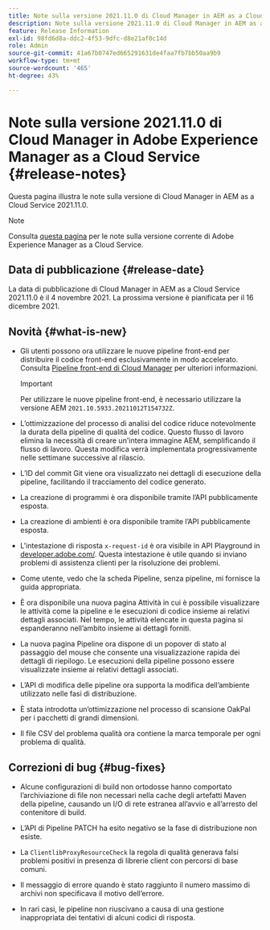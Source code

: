 ```yaml
---
title: Note sulla versione 2021.11.0 di Cloud Manager in AEM as a Cloud Service
description: Note sulla versione 2021.11.0 di Cloud Manager in AEM as a Cloud Service
feature: Release Information
exl-id: 98fd6d8a-ddc2-4f53-9dfc-d8e21af0c14d
role: Admin
source-git-commit: 41a67b0747ed665291631de4faa7fb7bb50aa9b9
workflow-type: tm+mt
source-wordcount: '465'
ht-degree: 43%

---
```


# Note sulla versione 2021.11.0 di Cloud Manager in Adobe Experience Manager as a Cloud Service {#release-notes}

Questa pagina illustra le note sulla versione di Cloud Manager in AEM as a Cloud Service 2021.11.0.

>[!NOTE]
>
>Consulta [questa pagina](/help/release-notes/release-notes-cloud/release-notes-current.md) per le note sulla versione corrente di Adobe Experience Manager as a Cloud Service.

## Data di pubblicazione {#release-date}

La data di pubblicazione di Cloud Manager in AEM as a Cloud Service 2021.11.0 è il 4 novembre 2021.
La prossima versione è pianificata per il 16 dicembre 2021.

## Novità {#what-is-new}

* Gli utenti possono ora utilizzare le nuove pipeline front-end per distribuire il codice front-end esclusivamente in modo accelerato. Consulta [Pipeline front-end di Cloud Manager](/help/implementing/cloud-manager/configuring-pipelines/introduction-ci-cd-pipelines.md#front-end) per ulteriori informazioni.

  >[!IMPORTANT]
  >Per utilizzare le nuove pipeline front-end, è necessario utilizzare la versione AEM `2021.10.5933.20211012T154732Z`.

* L’ottimizzazione del processo di analisi del codice riduce notevolmente la durata della pipeline di qualità del codice. Questo flusso di lavoro elimina la necessità di creare un&#39;intera immagine AEM, semplificando il flusso di lavoro. Questa modifica verrà implementata progressivamente nelle settimane successive al rilascio.

* L’ID del commit Git viene ora visualizzato nei dettagli di esecuzione della pipeline, facilitando il tracciamento del codice generato.

* La creazione di programmi è ora disponibile tramite l’API pubblicamente esposta.

* La creazione di ambienti è ora disponibile tramite l’API pubblicamente esposta.

* L&#39;intestazione di risposta `x-request-id` è ora visibile in API Playground in [developer.adobe.com/](https://developer.adobe.com/). Questa intestazione è utile quando si inviano problemi di assistenza clienti per la risoluzione dei problemi.

* Come utente, vedo che la scheda Pipeline, senza pipeline, mi fornisce la guida appropriata.

* È ora disponibile una nuova pagina Attività in cui è possibile visualizzare le attività come la pipeline e le esecuzioni di codice insieme ai relativi dettagli associati. Nel tempo, le attività elencate in questa pagina si espanderanno nell’ambito insieme ai dettagli forniti.

* La nuova pagina Pipeline ora dispone di un popover di stato al passaggio del mouse che consente una visualizzazione rapida dei dettagli di riepilogo. Le esecuzioni della pipeline possono essere visualizzate insieme ai relativi dettagli associati.

* L’API di modifica delle pipeline ora supporta la modifica dell’ambiente utilizzato nelle fasi di distribuzione.

* È stata introdotta un’ottimizzazione nel processo di scansione OakPal per i pacchetti di grandi dimensioni.

* Il file CSV del problema qualità ora contiene la marca temporale per ogni problema di qualità.

## Correzioni di bug {#bug-fixes}

* Alcune configurazioni di build non ortodosse hanno comportato l’archiviazione di file non necessari nella cache degli artefatti Maven della pipeline, causando un I/O di rete estranea all’avvio e all’arresto del contenitore di build.

* L’API di Pipeline PATCH ha esito negativo se la fase di distribuzione non esiste.

* La `ClientlibProxyResourceCheck` la regola di qualità generava falsi problemi positivi in presenza di librerie client con percorsi di base comuni.

* Il messaggio di errore quando è stato raggiunto il numero massimo di archivi non specificava il motivo dell’errore.

* In rari casi, le pipeline non riuscivano a causa di una gestione inappropriata dei tentativi di alcuni codici di risposta.

